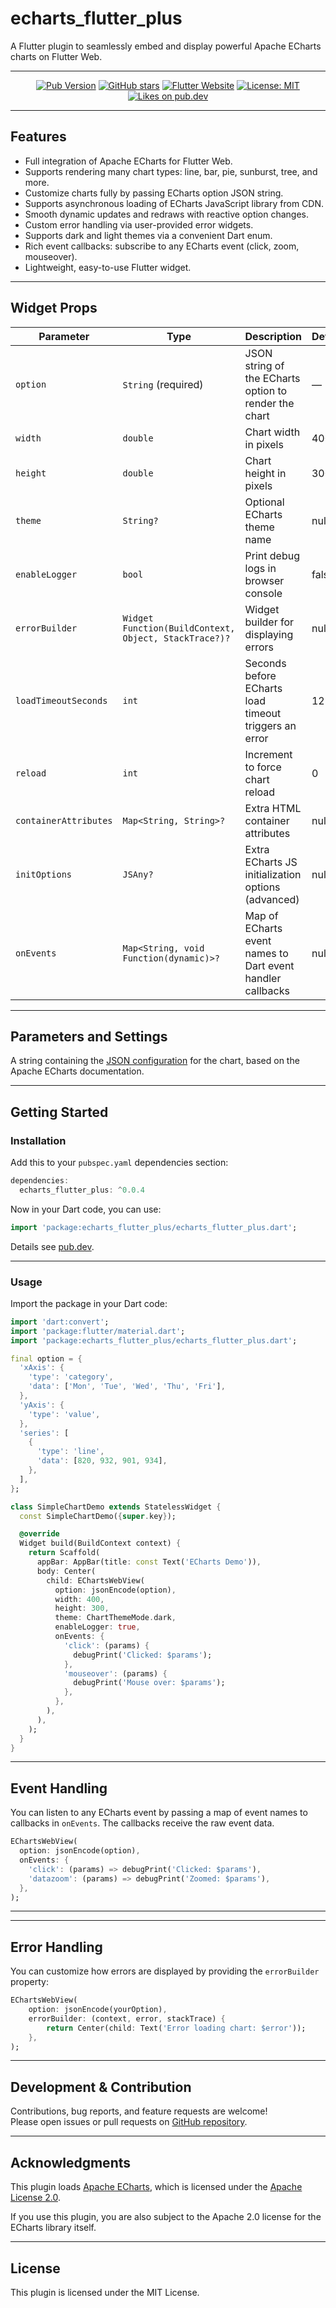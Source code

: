 # echarts_flutter_plus

A Flutter plugin to seamlessly embed and display powerful Apache ECharts charts on Flutter Web.

---

<p align="center">
  <a href="https://pub.dev/packages/echarts_flutter_plus"><img src="https://img.shields.io/pub/v/echarts_flutter_plus.svg" alt="Pub Version" /></a>
  <a href="https://github.com/noeljolly09/echarts_flutter_plus/stargazers"><img src="https://img.shields.io/github/stars/noeljolly09/echarts_flutter_plus.svg" alt="GitHub stars" /></a>
  <a href="https://flutter.dev/docs/development/data-and-backend/state-mgmt/options#bloc--rx"><img src="https://img.shields.io/badge/flutter-website-deepskyblue.svg" alt="Flutter Website"></a>
  <a href="https://opensource.org/licenses/MIT"><img src="https://img.shields.io/badge/license-MIT-purple.svg" alt="License: MIT"></a>
  <a href="https://pub.dev/publisher/noeljolly09">
    <img src="https://img.shields.io/pub/likes/echarts_flutter_plus.svg" alt="Likes on pub.dev" />
  </a>
</p>

---

## Features

- Full integration of Apache ECharts for Flutter Web.
- Supports rendering many chart types: line, bar, pie, sunburst, tree, and more.
- Customize charts fully by passing ECharts option JSON string.
- Supports asynchronous loading of ECharts JavaScript library from CDN.
- Smooth dynamic updates and redraws with reactive option changes.
- Custom error handling via user-provided error widgets.
- Supports dark and light themes via a convenient Dart enum.
- Rich event callbacks: subscribe to any ECharts event (click, zoom, mouseover).
- Lightweight, easy-to-use Flutter widget.

---

## Widget Props

| Parameter            | Type                                  | Description                                           | Default |
|----------------------|-------------------------------------|-------------------------------------------------------|---------|
| `option`             | `String` (required)                 | JSON string of the ECharts option to render the chart | —       |
| `width`              | `double`                           | Chart width in pixels                                  | 400     |
| `height`             | `double`                           | Chart height in pixels                                 | 300     |
| `theme`              | `String?`                         | Optional ECharts theme name                            | null    |
| `enableLogger`       | `bool`                            | Print debug logs in browser console                    | false   |
| `errorBuilder`       | `Widget Function(BuildContext, Object, StackTrace?)?` | Widget builder for displaying errors                  | null    |
| `loadTimeoutSeconds` | `int`                             | Seconds before ECharts load timeout triggers an error | 12      |
| `reload`             | `int`                             | Increment to force chart reload                        | 0       |
| `containerAttributes`| `Map<String, String>?`            | Extra HTML container attributes                        | null    |
| `initOptions`        | `JSAny?`                          | Extra ECharts JS initialization options (advanced)    | null    |
| `onEvents`        | `Map<String, void Function(dynamic)>?`                          | Map of ECharts event names to Dart event handler callbacks    | null    |

---


## Parameters and Settings
A string containing the [JSON configuration](https://echarts.apache.org/en/option.html#title) for the chart, based on the Apache ECharts documentation.

---

## Getting Started

### Installation

Add this to your `pubspec.yaml` dependencies section:

```dart
dependencies:
  echarts_flutter_plus: ^0.0.4

```

Now in your Dart code, you can use:

```dart
import 'package:echarts_flutter_plus/echarts_flutter_plus.dart';  
```

Details see [pub.dev](https://pub.dev/packages/echarts_flutter_plus#-installing-tab-).

--- 

### Usage

Import the package in your Dart code:


```dart
import 'dart:convert';
import 'package:flutter/material.dart';
import 'package:echarts_flutter_plus/echarts_flutter_plus.dart';

final option = {
  'xAxis': {
    'type': 'category',
    'data': ['Mon', 'Tue', 'Wed', 'Thu', 'Fri'],
  },
  'yAxis': {
    'type': 'value',
  },
  'series': [
    {
      'type': 'line',
      'data': [820, 932, 901, 934],
    },
  ],
};

class SimpleChartDemo extends StatelessWidget {
  const SimpleChartDemo({super.key});

  @override
  Widget build(BuildContext context) {
    return Scaffold(
      appBar: AppBar(title: const Text('ECharts Demo')),
      body: Center(
        child: EChartsWebView(
          option: jsonEncode(option),
          width: 400,
          height: 300,
          theme: ChartThemeMode.dark,
          enableLogger: true,
          onEvents: {
            'click': (params) {
              debugPrint('Clicked: $params');
            },
            'mouseover': (params) {
              debugPrint('Mouse over: $params');
            },
          },
        ),
      ),
    );
  }
}

```

---

## Event Handling

You can listen to any ECharts event by passing a map of event names to callbacks in `onEvents`. The callbacks receive the raw event data.

```dart
EChartsWebView(
  option: jsonEncode(option),
  onEvents: {
    'click': (params) => debugPrint('Clicked: $params'),
    'datazoom': (params) => debugPrint('Zoomed: $params'),
  },
);

```

---



---

## Error Handling

You can customize how errors are displayed by providing the `errorBuilder` property:

```dart
EChartsWebView(
    option: jsonEncode(yourOption),
    errorBuilder: (context, error, stackTrace) {
        return Center(child: Text('Error loading chart: $error'));
    },
);

```

---

## Development & Contribution

Contributions, bug reports, and feature requests are welcome!  
Please open issues or pull requests on [GitHub repository](https://github.com/noeljolly09/echarts_flutter_plus).

---

## Acknowledgments

This plugin loads [Apache ECharts](https://echarts.apache.org/en/index.html), which is licensed under the [Apache License 2.0](https://www.apache.org/licenses/LICENSE-2.0).

If you use this plugin, you are also subject to the Apache 2.0 license for the ECharts library itself.

---

## License

This plugin is licensed under the MIT License.


